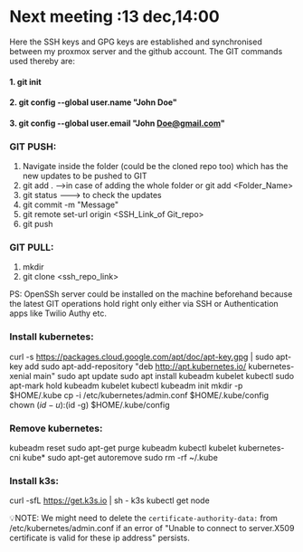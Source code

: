 # Next meeting :13 dec,14:00



Here the SSH keys and GPG keys are established and synchronised between my proxmox server and the github account. The GIT commands used thereby are:

#### 1. git init
#### 2. git config --global user.name "John Doe"
#### 3. git config --global user.email "John Doe@gmail.com"


### GIT PUSH:
  1. Navigate inside the folder (could be the cloned repo too)  which has the new updates to be pushed to GIT 
  2.  git add . -->in case of adding the whole folder or git add <Folder_Name>
  3.  git status ---> to check the updates
  4.  git commit -m "Message"
  5.  git remote set-url origin <SSH_Link_of Git_repo>
  6.  git push
### GIT PULL:
  1. mkdir 
  2. git clone <ssh_repo_link>
 
PS: OpenSSh server could be installed on the machine beforehand because the latest GIT operations hold right only either via SSH or Authentication apps like Twilio Authy etc.

### Install kubernetes:
curl -s https://packages.cloud.google.com/apt/doc/apt-key.gpg | sudo apt-key
add
sudo apt-add-repository "deb http://apt.kubernetes.io/ kubernetes-xenial main"
sudo apt update
sudo apt install kubeadm kubelet kubectl
sudo apt-mark hold kubeadm kubelet kubectl
kubeadm init
mkdir -p $HOME/.kube
cp -i /etc/kubernetes/admin.conf $HOME/.kube/config
chown $(id -u):$(id -g) $HOME/.kube/config


### Remove kubernetes:
kubeadm reset
sudo apt-get purge kubeadm kubectl kubelet kubernetes-cni kube*
sudo apt-get autoremove
sudo rm -rf ~/.kube


### Install k3s:
curl -sfL https://get.k3s.io | sh - 
k3s kubectl get node 



💡NOTE: We might need to delete the <code>certificate-authority-data:</code> from /etc/kubernetes/admin.conf if an error of "Unable to connect to server.X509 certificate is valid for these ip address" persists.
